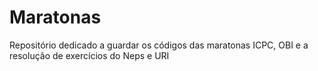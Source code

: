 # Maratonas
Repositório dedicado a guardar os códigos das maratonas ICPC, OBI e a resolução de exercícios do Neps e URI
